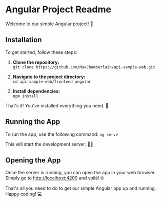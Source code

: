 # Angular Project Readme

Welcome to our simple Angular project! 🚀

## Installation

To get started, follow these steps:

1. **Clone the repository:**  
```git clone https://github.com/MaxChamberlain/api-sample-web.git```

2. **Navigate to the project directory:**  
```cd api-sample-web/frontend-angular```

3. **Install dependencies:**  
```npm install```

That's it! You've installed everything you need. 🎉

## Running the App

To run the app, use the following command:
```ng serve```

This will start the development server. 🏃‍♂️

## Opening the App

Once the server is running, you can open the app in your web browser.  
Simply go to [http://localhost:4200](http://localhost:4200) and voilà! 🌐

That's all you need to do to get our simple Angular app up and running. Happy coding! 💻
